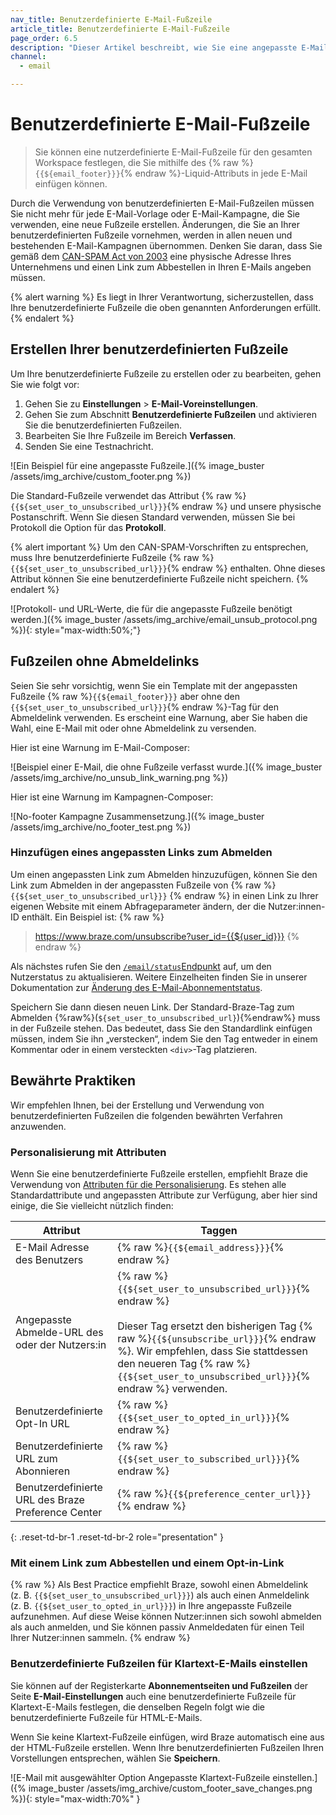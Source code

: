 ```yaml
---
nav_title: Benutzerdefinierte E-Mail-Fußzeile
article_title: Benutzerdefinierte E-Mail-Fußzeile
page_order: 6.5
description: "Dieser Artikel beschreibt, wie Sie eine angepasste E-Mail-Fußzeile für den gesamten Workspace einrichten können."
channel:
  - email

---
```


# Benutzerdefinierte E-Mail-Fußzeile

> Sie können eine nutzerdefinierte E-Mail-Fußzeile für den gesamten Workspace festlegen, die Sie mithilfe des {% raw %}`{{${email_footer}}}`{% endraw %}-Liquid-Attributs in jede E-Mail einfügen können.

Durch die Verwendung von benutzerdefinierten E-Mail-Fußzeilen müssen Sie nicht mehr für jede E-Mail-Vorlage oder E-Mail-Kampagne, die Sie verwenden, eine neue Fußzeile erstellen. Änderungen, die Sie an Ihrer benutzerdefinierten Fußzeile vornehmen, werden in allen neuen und bestehenden E-Mail-Kampagnen übernommen. Denken Sie daran, dass Sie gemäß dem [CAN-SPAM Act von 2003](https://www.ftc.gov/tips-advice/business-center/guidance/can-spam-act-compliance-guide-business) eine physische Adresse Ihres Unternehmens und einen Link zum Abbestellen in Ihren E-Mails angeben müssen.

{% alert warning %}
Es liegt in Ihrer Verantwortung, sicherzustellen, dass Ihre benutzerdefinierte Fußzeile die oben genannten Anforderungen erfüllt.
{% endalert %}

## Erstellen Ihrer benutzerdefinierten Fußzeile

Um Ihre benutzerdefinierte Fußzeile zu erstellen oder zu bearbeiten, gehen Sie wie folgt vor:

1. Gehen Sie zu **Einstellungen** > **E-Mail-Voreinstellungen**.
2. Gehen Sie zum Abschnitt **Benutzerdefinierte Fußzeilen** und aktivieren Sie die benutzerdefinierten Fußzeilen.
3. Bearbeiten Sie Ihre Fußzeile im Bereich **Verfassen**.
4. Senden Sie eine Testnachricht. 

\![Ein Beispiel für eine angepasste Fußzeile.]({% image_buster /assets/img_archive/custom_footer.png %})

Die Standard-Fußzeile verwendet das Attribut {% raw %}`{{${set_user_to_unsubscribed_url}}}`{% endraw %} und unsere physische Postanschrift. Wenn Sie diesen Standard verwenden, müssen Sie bei Protokoll die Option **<other>** für das **Protokoll**.

{% alert important %}
Um den CAN-SPAM-Vorschriften zu entsprechen, muss Ihre benutzerdefinierte Fußzeile {% raw %}`{{${set_user_to_unsubscribed_url}}}`{% endraw %} enthalten. Ohne dieses Attribut können Sie eine benutzerdefinierte Fußzeile nicht speichern.
{% endalert %}

\![Protokoll- und URL-Werte, die für die angepasste Fußzeile benötigt werden.]({% image_buster /assets/img_archive/email_unsub_protocol.png %}){: style="max-width:50%;"}

## Fußzeilen ohne Abmeldelinks

Seien Sie sehr vorsichtig, wenn Sie ein Template mit der angepassten Fußzeile {% raw %}`{{${email_footer}}}` aber ohne den `{{${set_user_to_unsubscribed_url}}}`{% endraw %}-Tag für den Abmeldelink verwenden. Es erscheint eine Warnung, aber Sie haben die Wahl, eine E-Mail mit oder ohne Abmeldelink zu versenden.

Hier ist eine Warnung im E-Mail-Composer:

\![Beispiel einer E-Mail, die ohne Fußzeile verfasst wurde.]({% image_buster /assets/img_archive/no_unsub_link_warning.png %})

Hier ist eine Warnung im Kampagnen-Composer:

\![No-footer Kampagne Zusammensetzung.]({% image_buster /assets/img_archive/no_footer_test.png %})

### Hinzufügen eines angepassten Links zum Abmelden

Um einen angepassten Link zum Abmelden hinzuzufügen, können Sie den Link zum Abmelden in der angepassten Fußzeile von {% raw %} `{{${set_user_to_unsubscribed_url}}}` {% endraw %} in einen Link zu Ihrer eigenen Website mit einem Abfrageparameter ändern, der die Nutzer:innen-ID enthält. Ein Beispiel ist:
{% raw %} 
> https://www.braze.com/unsubscribe?user_id={{${user_id}}}
{% endraw %}

Als nächstes rufen Sie den [`/email/status`Endpunkt]({{site.baseurl}}/api/endpoints/email/post_email_subscription_status/) auf, um den Nutzerstatus zu aktualisieren. Weitere Einzelheiten finden Sie in unserer Dokumentation zur [Änderung des E-Mail-Abonnementstatus]({{site.baseurl}}/user_guide/message_building_by_channel/email/managing_user_subscriptions/#changing-email-subscriptions).

Speichern Sie dann diesen neuen Link. Der Standard-Braze-Tag zum Abmelden {%raw%}(``${set_user_to_unsubscribed_url}``){%endraw%} muss in der Fußzeile stehen. Das bedeutet, dass Sie den Standardlink einfügen müssen, indem Sie ihn „verstecken“, indem Sie den Tag entweder in einem Kommentar oder in einem versteckten `<div>`-Tag platzieren.

## Bewährte Praktiken

Wir empfehlen Ihnen, bei der Erstellung und Verwendung von benutzerdefinierten Fußzeilen die folgenden bewährten Verfahren anzuwenden.

### Personalisierung mit Attributen

Wenn Sie eine benutzerdefinierte Fußzeile erstellen, empfiehlt Braze die Verwendung von [Attributen für die Personalisierung]({{site.baseurl}}/user_guide/personalization_and_dynamic_content/liquid/supported_personalization_tags/). Es stehen alle Standardattribute und angepassten Attribute zur Verfügung, aber hier sind einige, die Sie vielleicht nützlich finden:

| Attribut | Taggen |
| --------- | --- |
| E-Mail Adresse des Benutzers | {% raw %}`{{${email_address}}}`{% endraw %} |
| Angepasste Abmelde-URL des oder der Nutzers:in | {% raw %}`{{${set_user_to_unsubscribed_url}}}`{% endraw %} <br><br>Dieser Tag ersetzt den bisherigen Tag {% raw %}`{{${unsubscribe_url}}}`{% endraw %}. Wir empfehlen, dass Sie stattdessen den neueren Tag {% raw %}`{{${set_user_to_unsubscribed_url}}}`{% endraw %} verwenden. |
| Benutzerdefinierte Opt-In URL | {% raw %}`{{${set_user_to_opted_in_url}}}`{% endraw %} |
| Benutzerdefinierte URL zum Abonnieren | {% raw %}`{{${set_user_to_subscribed_url}}}`{% endraw %}|
| Benutzerdefinierte URL des Braze Preference Center | {% raw %}`{{${preference_center_url}}}`{% endraw %} |
{: .reset-td-br-1 .reset-td-br-2 role="presentation" }

### Mit einem Link zum Abbestellen und einem Opt-in-Link

{% raw  %}
Als Best Practice empfiehlt Braze, sowohl einen Abmeldelink (z. B. ``{{${set_user_to_unsubscribed_url}}}``) als auch einen Anmeldelink (z. B. ``{{${set_user_to_opted_in_url}}}``) in Ihre angepasste Fußzeile aufzunehmen. Auf diese Weise können Nutzer:innen sich sowohl abmelden als auch anmelden, und Sie können passiv Anmeldedaten für einen Teil Ihrer Nutzer:innen sammeln.
{% endraw %}

### Benutzerdefinierte Fußzeilen für Klartext-E-Mails einstellen

Sie können auf der Registerkarte **Abonnementseiten und Fußzeilen** der Seite **E-Mail-Einstellungen** auch eine benutzerdefinierte Fußzeile für Klartext-E-Mails festlegen, die denselben Regeln folgt wie die benutzerdefinierte Fußzeile für HTML-E-Mails. 

Wenn Sie keine Klartext-Fußzeile einfügen, wird Braze automatisch eine aus der HTML-Fußzeile erstellen. Wenn Ihre benutzerdefinierten Fußzeilen Ihren Vorstellungen entsprechen, wählen Sie **Speichern**.

\![E-Mail mit ausgewählter Option Angepasste Klartext-Fußzeile einstellen.]({% image_buster /assets/img_archive/custom_footer_save_changes.png %}){: style="max-width:70%" }

